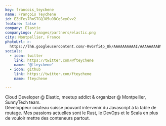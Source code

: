 ```yaml
---
key: francois_teychene
name: François Teychene
id: EZdFes7RoSTGQJO5uOBCqSeyGvv2
feature: false
company: Elastic
companyLogo: /images/partners/elastic.png
city: Montpellier, France
photoUrl: >-
  https://lh6.googleusercontent.com/-RvGrfi4p_Uk/AAAAAAAAAAI/AAAAAAAABtE/iqj8zP9rc0U/photo.jpg
socials:
  - icon: twitter
    link: https://twitter.com/@fteychene
    name: '@fteychene'
  - icon: github
    link: https://twitter.com/fteychene
    name: fteychene

---
```


Cloud Developer @ Elastic, meetup addict & organizer @ Montpellier,  SunnyTech team.  
Développeur couteau suisse pouvant intervenir du Javascript à la table de routage. Mes passions actuelles sont le Rust, le DevOps et le Scala en plus de vouloir mettre des conteneurs partout.
